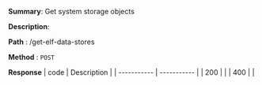 **Summary**: Get system storage objects

**Description**:

**Path** : /get-elf-data-stores

**Method** : `POST`

**Response**
| code      | Description |
| ----------- | ----------- |
|  200   |       |
|  400   |       |


